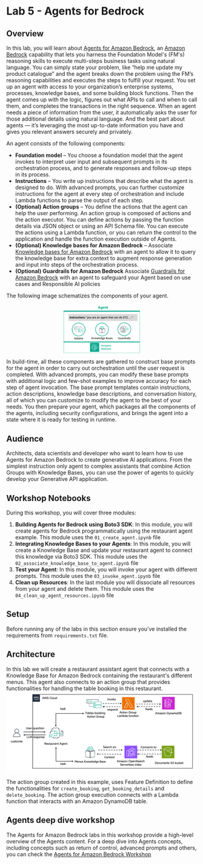 # Lab 5 - Agents for Bedrock

## Overview

In this lab, you will learn about [Agents for Amazon Bedrock](https://aws.amazon.com/bedrock/agents/), 
an [Amazon Bedrock](https://aws.amazon.com/bedrock/) capability that lets you harness the Foundation Model's (FM's) 
reasoning skills to execute multi-steps business tasks using natural language. You can simply state your problem, 
like “help me update my product catalogue” and the agent breaks down the problem using the FM’s reasoning capabilities 
and executes the steps to fulfill your request. You set up an agent with access to your organization’s enterprise systems, 
processes, knowledge bases, and some building block functions. Then the agent comes up with the logic, figures out what APIs 
to call and when to call them, and completes the transactions in the right sequence. When an agent needs a piece of information 
from the user, it automatically asks the user for those additional details using natural language. And the best part about agents — 
it’s leveraging the most up-to-date information you have and gives you relevant answers securely and privately. 

An agent consists of the following components:

* **Foundation model** – You choose a foundation model that the agent invokes to interpret user input and subsequent prompts in its orchestration process, and to generate responses and follow-up steps in its process.
* **Instructions** – You write up instructions that describe what the agent is designed to do. With advanced prompts, you can further customize instructions for the agent at every step of orchestration and include Lambda functions to parse the output of each step.
* **(Optional) Action groups** – You define the actions that the agent can help the user performing. An action group is composed of actions and the action executor. You can define actions by passing the function details via JSON object or using an API Schema file. You can execute the actions using a Lambda function, or you can return the control to the application and handle the function execution outside of Agents.
* **(Optional) Knowledge bases for Amazon Bedrock** – Associate [Knowledge bases for Amazon Bedrock](https://docs.aws.amazon.com/bedrock/latest/userguide/knowledge-base.html) with an agent to allow it to query the knowledge base for extra context to augment response generation and input into steps of the orchestration process.
* **(Optional) Guardrails for Amazon Bedrock** Associate [Guardrails for Amazon Bedrock](https://docs.aws.amazon.com/bedrock/latest/userguide/guardrails.html) with an agent to safeguard your Agent based on use cases and Responsible AI policies

The following image schematizes the components of your agent.

<img src="images/agent_components.png" style="width:40%;display:block;margin: 0 auto;">

In build-time, all these components are gathered to construct base prompts for the agent in order to carry out orchestration until the user request is completed. With advanced prompts, you can modify these base prompts with additional logic and few-shot examples to improve accuracy for each step of agent invocation. The base prompt templates contain instructions, action descriptions, knowledge base descriptions, and conversation history, all of which you can customize to modify the agent to the best of your needs. You then prepare your agent, which packages all the components of the agents, including security configurations, and brings the agent into a state where it is ready for testing in runtime.


## Audience

Architects, data scientists and developer who want to learn how to use Agents for Amazon Bedrock to create generative AI applications. 
From the simplest instruction only agent to complex assistants that combine Action Groups with Knowledge Bases, you can use the power of agents to quickly develop your Generative API application.

## Workshop Notebooks
During this workshop, you will cover three modules:

1. **Building Agents for Bedrock using Boto3 SDK**: In this module, you will create agents for Bedrock programmatically using the restaurant agent example. This module uses the `01_create_agent.ipynb` file
2. **Integrating Knowledge Bases to your Agents**: In this module, you will create a Knowledge Base and update your restaurant agent to connect this knowledge via Boto3 SDK. This module uses the `02_associate_knowledge_base_to_agent.ipynb` file
3. **Test your Agent**: In this module, you will invoke your agent with different prompts. This module uses the `03_invoke_agent.ipynb` file 
4. **Clean up Resources**: In the last module you will dissociate all resources from your agent and delete them. This module uses the `04_clean_up_agent_resources.ipynb` file

## Setup
Before running any of the labs in this section ensure you've installed the requirements from `requirements.txt` file.

## Architecture
In this lab we will create a restaurant assistant agent that connects with a Knowledge Base for Amazon Bedrock containing the restaurant's different menus.
This agent also connects to an action group that provides functionalities for handling the table booking in this restaurant.
![Agents architect](images/agent-architecture.png)

The action group created in this example, uses Feature Definition to define the functionalities for `create_booking`, `get_booking_details` and `delete_booking`.
The action group execution connects with a Lambda function that interacts with an Amazon DynamoDB table.

## Agents deep dive workshop
The Agents for Amazon Bedrock labs in this workshop provide a high-level overview of the Agents content.
For a deep dive into Agents concepts, including concepts such as return of control, advanced prompts and others, you can check the [Agents for Amazon Bedrock Workshop](https://catalog.workshops.aws/agents-for-amazon-bedrock/en-US)